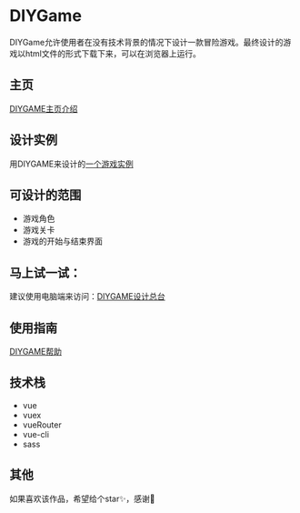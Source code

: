 # DIYGame
DIYGame允许使用者在没有技术背景的情况下设计一款冒险游戏。最终设计的游戏以html文件的形式下载下来，可以在浏览器上运行。

## 主页

[DIYGAME主页介绍](http://diygame.vip/#/)

## 设计实例

用DIYGAME来设计的[一个游戏实例](http://diygame.vip/#/previewPage)

## 可设计的范围

- 游戏角色
- 游戏关卡
- 游戏的开始与结束界面

## 马上试一试：

建议使用电脑端来访问：[DIYGAME设计总台](http://diygame.vip/#/entireGame)

## 使用指南

[DIYGAME帮助](http://diygame.vip/#/help)

## 技术栈

- vue
- vuex
- vueRouter
- vue-cli
- sass

## 其他

如果喜欢该作品，希望给个star✨，感谢🙏

